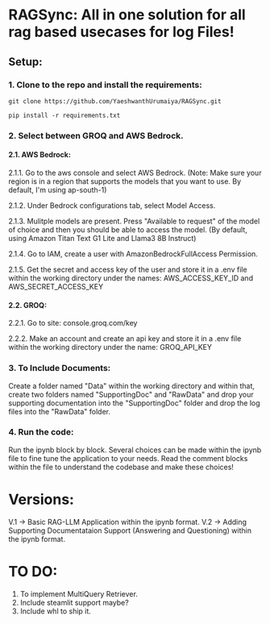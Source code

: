 # RAGSync: All in one solution for all rag based usecases for log Files!

## Setup: 

### 1. Clone to the repo and install the requirements: 
```
git clone https://github.com/YaeshwanthUrumaiya/RAGSync.git

pip install -r requirements.txt
```

### 2. Select between GROQ and AWS Bedrock. 

#### 2.1. AWS Bedrock:
2.1.1. Go to the aws console and select AWS Bedrock. (Note: Make sure your region is in a region that supports the models that you want to use. By default, I'm using ap-south-1)

2.1.2. Under Bedrock configurations tab, select Model Access. 

2.1.3. Mulitple models are present. Press "Available to request" of the model of choice and then you should be able to access the model. (By default, using Amazon Titan Text G1 Lite and Llama3 8B Instruct)

2.1.4. Go to IAM, create a user with AmazonBedrockFullAccess Permission. 

2.1.5. Get the secret and access key of the user and store it in a .env file within the working directory under the names: AWS_ACCESS_KEY_ID and AWS_SECRET_ACCESS_KEY

#### 2.2. GROQ:
2.2.1. Go to site: console.groq.com/key

2.2.2. Make an account and create an api key and store it in a .env file within the working directory under the name: GROQ_API_KEY

### 3. To Include Documents: 
Create a folder named "Data" within the working directory and within that, create two folders named "SupportingDoc" and "RawData" and drop your supporting documentation into the "SupportingDoc" folder and drop the log files into the "RawData" folder.

### 4. Run the code: 
Run the ipynb block by block. Several choices can be made within the ipynb file to fine tune the application to your needs. Read the comment blocks within the file to understand the codebase and make these choices!

# Versions: 
V.1 -> Basic RAG-LLM Application within the ipynb format. 
V.2 -> Adding Supporting Documentataion Support (Answering and Questioning) within the ipynb format.

# TO DO: 
1. To implement MultiQuery Retriever.
2. Include steamlit support maybe?
3. Include whl to ship it.
